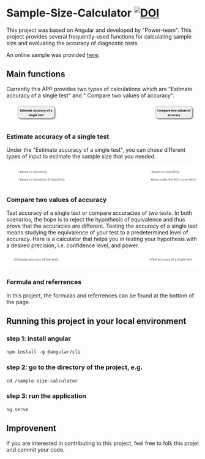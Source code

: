 # Sample-Size-Calculator [![DOI](https://zenodo.org/badge/DOI/10.5281/zenodo.8184537.svg)](https://doi.org/10.5281/zenodo.8184537)

This project was based on Angular and developed by "Power-team". This project provides several frequently-used functions for calculating sample size and evaluating the accuracy of diagnostic tests.

An online sample was provided [here](https://power-app2.web.app/).

## Main functions

Currently this APP provides two types of calculations which are "Estimate accuracy of a single test" and " Compare two values of accuracy".

![](src/assets/markdownfig/select_button1.png)

### Estimate accuracy of a single test

Under the "Estimate accuracy of a single test", you can chose different types of input to estimate the sample size that you needed.

![](src/assets/markdownfig/modeselsc.png)

### Compare two values of accuracy

Test accuracy of a single test or compare accuracies of two tests. In both scenarios, the hope is to reject the hypothesis of equivalence and thus prove that the accuracies are different. Testing the accuracy of a single test means studying the equivalence of your test to a predetermined level of accuracy. Here is a calculator that helps you in testing your hypothesis with a desired precision, i.e. confidence level, and power.

![](src/assets/markdownfig/acc-selection.png)

### Formula and referrences

In this project, the formulas and referrences can be found at the bottom of the page.


## Running this project in your local environment

### step 1: install angular 
    npm install -g @angular/cli
### step 2: go to the directory of the project, e.g.
    cd /sample-size-calculator

### step 3: run the application
    ng serve




## Improvenent

If you are interested in contributing to this project, feel free to folk this projet and commit your code. 
